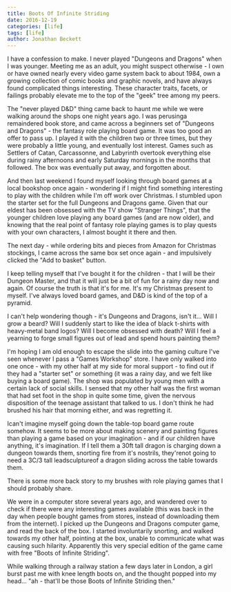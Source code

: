 ```yaml
---
title: Boots Of Infinite Striding
date: 2016-12-19
categories: [life]
tags: [life]
author: Jonathan Beckett
---
```


I have a confession to make. I never played "Dungeons and Dragons" when I was younger. Meeting me as an adult, you might suspect otherwise - I own or have owned nearly every video game system back to about 1984, own a growing collection of comic books and graphic novels, and have always found complicated things interesting. These character traits, facets, or failings probably elevate me to the top of the "geek" tree among my peers.

The "never played D&D" thing came back to haunt me while we were walking around the shops one night years ago. I was perusinga remaindered book store, and came across a beginners set of "Dungeons and Dragons" - the fantasy role playing board game. It was too good an offer to pass up. I played it with the children two or three times, but they were probably a little young, and eventually lost interest. Games such as Settlers of Catan, Carcassonne, and Labyrinth overtook everything else during rainy afternoons and early Saturday mornings in the months that followed. The box was eventually put away, and forgotten about.

And then last weekend I found myself looking through board games at a local bookshop once again - wondering if I might find something interesting to play with the children while I'm off work over Christmas. I stumbled upon the starter set for the full Dungeons and Dragons game. Given that our eldest has been obsessed with the TV show "Stranger Things", that the younger children love playing any board games (and are now older), and knowing that the real point of fantasy role playing games is to play quests with your own characters, I almost bought it there and then.

The next day - while ordering bits and pieces from Amazon for Christmas stockings, I came across the same box set once again - and impulsively clicked the "Add to basket" button.

I keep telling myself that I've bought it for the children - that I will be their Dungeon Master, and that it will just be a bit of fun for a rainy day now and again. Of course the truth is that it's for me. It's my Christmas present to myself. I've always loved board games, and D&D is kind of the top of a pyramid.

I can't help wondering though - it's Dungeons and Dragons, isn't it... Will I grow a beard? Will I suddenly start to like the idea of black t-shirts with heavy-metal band logos? Will I become obsessed with death? Will I feel a yearning to forge small figures out of lead and spend hours painting them?

I'm hoping I am old enough to escape the slide into the gaming culture I've seen whenever I pass a "Games Workshop" store. I have only walked into one once - with my other half at my side for moral support - to find out if they had a "starter set" or something (it was a rainy day, and we felt like buying a board game). The shop was populated by young men with a certain lack of social skills. I sensed that my other half was the first woman that had set foot in the shop in quite some time, given the nervous disposition of the teenage assistant that talked to us. I don't think he had brushed his hair that morning either, and was regretting it.

Ican't imagine myself going down the table-top board game route somehow. It seems to be more about making scenery and painting figures than playing a game based on your imagination - and if our children have anything, it's imagination. If I tell them a 30ft tall dragon is charging down a dungeon towards them, snorting fire from it's nostrils, they'renot going to need a 3C/3 tall leadsculptureof a dragon sliding across the table towards them.

There is some more back story to my brushes with role playing games that I should probably share.

We were in a computer store several years ago, and wandered over to check if there were any interesting games available (this was back in the day when people bought games from stores, instead of downloading them from the internet). I picked up the Dungeons and Dragons computer game, and read the back of the box. I started involuntarily snorting, and walked towards my other half, pointing at the box, unable to communicate what was causing such hilarity. Apparently this very special edition of the game came with free "Boots of Infinite Striding".

While walking through a railway station a few days later in London, a girl burst past me with knee length boots on, and the thought popped into my head... "ah - that'll be those Boots of Infinite Striding then."